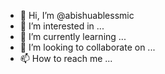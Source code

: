 - 👋 Hi, I’m @abishuablessmic
- 👀 I’m interested in ...
- 🌱 I’m currently learning ...
- 💞️ I’m looking to collaborate on ...
- 📫 How to reach me ...

<!---
abishuablessmic/abishuablessmic is a ✨ special ✨ repository because its `README.md` (this file) appears on your GitHub profile.
You can click the Preview link to take a look at your changes.
--->

